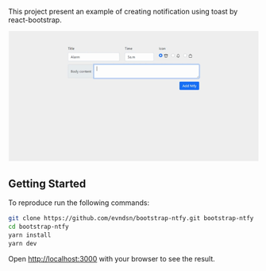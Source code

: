 This project present an example of creating notification using toast by react-bootstrap.

 [![Project Demo](https://github.com/evndsn/bootstrap-ntfy/blob/main/public/demo.gif)](https://github.com/evndsn/bootstrap-ntfy/blob/main/public/demo.mp4)

## Getting Started

To reproduce run the following commands:

```bash
git clone https://github.com/evndsn/bootstrap-ntfy.git bootstrap-ntfy
cd bootstrap-ntfy
yarn install
yarn dev
```

Open [http://localhost:3000](http://localhost:3000) with your browser to see the result.
